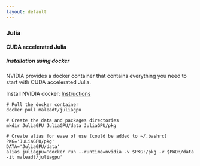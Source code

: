 ```yaml
---
layout: default
---
```


### Julia

#### CUDA accelerated Julia 

##### Installation using docker

NVIDIA provides a docker container that contains everything you need to start with CUDA accelerated Julia.

Install NVIDIA docker: [Instructions](https://lucasbekker.github.io/#docker)

    # Pull the docker container
    docker pull maleadt/juliagpu

    # Create the data and packages directories
    mkdir JuliaGPU JuliaGPU/data JuliaGPU/pkg
    
    # Create alias for ease of use (could be added to ~/.bashrc)
    PKG='JuLiaGPU/pkg'
    DATA='JuliaGPU/data'
    alias juliagpu='docker run --runtime=nvidia -v $PKG:/pkg -v $PWD:/data -it maleadt/juliagpu'


